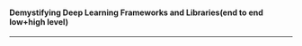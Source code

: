 

#### Demystifying Deep Learning Frameworks and Libraries(end to end low+high level)

---------------
